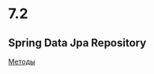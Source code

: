 # 7.2

## Spring Data Jpa Repository

[Методы](https://docs.spring.io/spring-data/jpa/docs/current/reference/html/#jpa.query-methods)